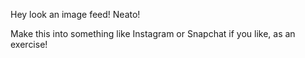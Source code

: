 Hey look an image feed! Neato!

Make this into something like Instagram or Snapchat if you like, as an
exercise!

